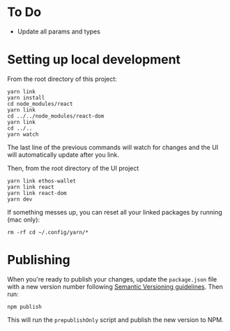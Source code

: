 # To Do

- Update all params and types

# Setting up local development

From the root directory of this project:

```
yarn link
yarn install
cd node_modules/react
yarn link
cd ../../node_modules/react-dom
yarn link
cd ../..
yarn watch
```

The last line of the previous commands will watch for changes and the UI will automatically update after you link.

Then, from the root directory of the UI project

```
yarn link ethos-wallet
yarn link react
yarn link react-dom
yarn dev
```

If something messes up, you can reset all your linked packages by running (mac only):
```
rm -rf cd ~/.config/yarn/*
```

# Publishing
When you're ready to publish your changes, update the `package.json` file with a new version number following [Semantic Versioning guidelines](https://zellwk.com/blog/semantic-versioning/). Then run:
```
npm publish
```
This will run the `prepublishOnly` script and publish the new version to NPM.